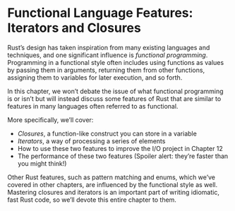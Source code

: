 # Functional Language Features: Iterators and Closures

Rust’s design has taken inspiration from many existing languages and
techniques, and one significant influence is _functional programming_.
Programming in a functional style often includes using functions as values by
passing them in arguments, returning them from other functions, assigning them
to variables for later execution, and so forth.

In this chapter, we won’t debate the issue of what functional programming is or
isn’t but will instead discuss some features of Rust that are similar to
features in many languages often referred to as functional.

More specifically, we’ll cover:

- _Closures_, a function-like construct you can store in a variable
- _Iterators_, a way of processing a series of elements
- How to use these two features to improve the I/O project in Chapter 12
- The performance of these two features (Spoiler alert: they’re faster than you
  might think!)

Other Rust features, such as pattern matching and enums, which we’ve covered in
other chapters, are influenced by the functional style as well. Mastering
closures and iterators is an important part of writing idiomatic, fast Rust
code, so we’ll devote this entire chapter to them.
